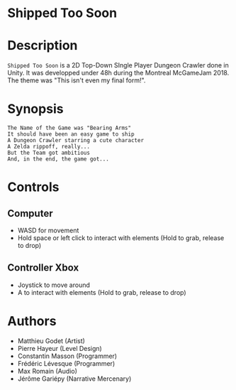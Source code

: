 # Shipped Too Soon

# Description
`Shipped Too Soon` is a 2D Top-Down SIngle Player Dungeon Crawler done in Unity.
It was developped under 48h during the Montreal McGameJam 2018.
The theme was "This isn't even my final form!".


# Synopsis
    The Name of the Game was "Bearing Arms"
    It should have been an easy game to ship
    A Dungeon Crawler starring a cute character
    A Zelda rippoff, really...
    But the Team got ambitious
    And, in the end, the game got...


# Controls
## Computer
- WASD for movement
- Hold space or left click to interact with elements (Hold to grab, release to drop)

## Controller Xbox
- Joystick to move around
- A to interact with elements (Hold to grab, release to drop)

# Authors
- Matthieu Godet (Artist)
- Pierre Hayeur (Level Design)
- Constantin Masson (Programmer)
- Frédéric Lévesque (Programmer)
- Max Romain (Audio)
- Jérôme Gariépy (Narrative Mercenary)
